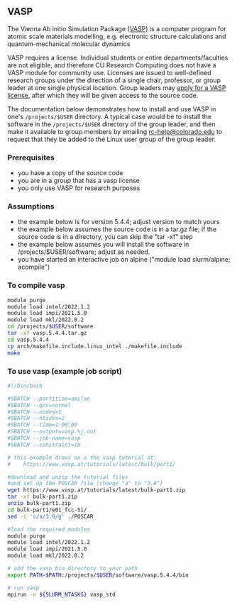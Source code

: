 ## VASP

The Vienna Ab initio Simulation Package ([VASP](https://www.vasp.at)) is a computer program for atomic scale materials modelling, e.g. electronic structure calculations and quantum-mechanical molecular dynamics

VASP requires a license. Individual students or entire departments/faculties are not eligible, and therefore CU Research Computing does not have a VASP module for community use. Licenses are issued to well-defined research groups under the direction of a single chair, professor, or group leader at one single physical location.  Group leaders may [apply for a VASP license](https://www.vasp.at/sign_in/registration_form/), after which they will be given access to the source code. 

The documentation below demonstrates how to install and use VASP in one's `/projects/$USER` directory.  A typical case would be to install the software in the `/projects/$USER` directory of the group leader, and then make it available to group members by emailing rc-help@colorado.edu to request that they be added to the Linux user group of the group leader. 

### Prerequisites
* you have a copy of the source code
* you are in a group that has a vasp license
* you only use VASP for research purposes

### Assumptions
* the example below is for version 5.4.4; adjust version to match yours
* the example below assumes the source code is in a tar.gz file; if the source code is in a directory, you can skip the "tar -xf" step
* the example below assumes you will install the software in /projects/$USER/software; adjust as needed.
* you have started an interactive job on alpine ("module load slurm/alpine; acompile")

### To compile vasp
```bash
module purge
module load intel/2022.1.2
module load impi/2021.5.0
module load mkl/2022.0.2
cd /projects/$USER/software
tar -xf vasp.5.4.4.tar.gz
cd vasp.5.4.4
cp arch/makefile.include.linux_intel ./makefile.include
make
```

### To use vasp (example job script)

```bash
#!/bin/bash

#SBATCH --partition=amilan
#SBATCH --qos=normal
#SBATCH --nodes=1
#SBATCH --ntasks=2
#SBATCH --time=1:00:00
#SBATCH --output=vasp.%j.out
#SBATCH --job-name=vasp
#SBATCH --constraint=ib

# this example draws on a the vasp tutorial at:
#    https://www.vasp.at/tutorials/latest/bulk/part1/

#download and unzip the tutorial files
#and set up the POSCAR file (change "a" to "3.9")
wget https://www.vasp.at/tutorials/latest/bulk-part1.zip
tar -xf bulk-part1.zip
unzip bulk-part1.zip
cd bulk-part1/e01_fcc-Si/
sed -i 's/a/3.9/g' ./POSCAR

#load the required modules
module purge
module load intel/2022.1.2
module load impi/2021.5.0
module load mkl/2022.0.2

# add the vasp bin directory to your path
export PATH=$PATH:/projects/$USER/software/vasp.5.4.4/bin

# run vasp
mpirun -n ${SLURM_NTASKS} vasp_std
```
